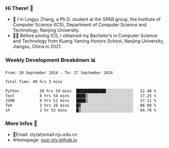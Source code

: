 ### Hi There! 👋 
- 🐳 I'm Lingyu Zhang, a Ph.D. student at the SPAR group, the Institute of Computer Science (ICS), Department of Computer Science and Technology, Nanjing University.
- 🧑‍🎓 Before joining ICS, I obtained my Bachelor’s in Computer Science and Technology from Kuang Yaming Honors School, Nanjing University, Jiangsu, China in 2021.

### Weekly Development Breakdown :bar_chart:

<!--START_SECTION:waka-->

```txt
From: 20 September 2024 - To: 27 September 2024

Total Time: 40 hrs 3 mins

Python         20 hrs 59 mins  █████████████░░░░░░░░░░░░   52.40 %
Text           6 hrs 54 mins   ████▒░░░░░░░░░░░░░░░░░░░░   17.25 %
JSON           6 hrs 51 mins   ████▒░░░░░░░░░░░░░░░░░░░░   17.11 %
TeX            2 hrs 26 mins   █▓░░░░░░░░░░░░░░░░░░░░░░░   06.08 %
sh             1 hr 53 mins    █▒░░░░░░░░░░░░░░░░░░░░░░░   04.70 %
```

<!--END_SECTION:waka-->

<!--
### Github Contributions :octocat:

![](https://raw.githubusercontent.com/yuzi-zly/yuzi-zly/output/github-contribution-grid-snake.svg)              
-->

### More Infos 📖

- 📧Email: zly(at)smail.nju.edu.cn
- 🌀Homepage: [yuzi-zly.github.io](https://yuzi-zly.github.io/)
